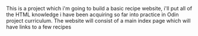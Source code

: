  This is a project which i'm going to build a basic recipe website, i'll put all of the HTML knowledge i have been acquiring so far into practice in Odin project curriculum.
 The website will consist of a main index page which will have links to a few recipes
